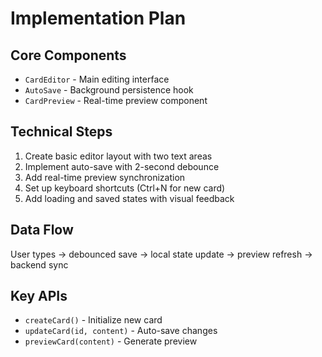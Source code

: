 # Implementation Plan

## Core Components
- `CardEditor` - Main editing interface
- `AutoSave` - Background persistence hook
- `CardPreview` - Real-time preview component

## Technical Steps
1. Create basic editor layout with two text areas
2. Implement auto-save with 2-second debounce
3. Add real-time preview synchronization
4. Set up keyboard shortcuts (Ctrl+N for new card)
5. Add loading and saved states with visual feedback

## Data Flow
User types → debounced save → local state update → preview refresh → backend sync

## Key APIs
- `createCard()` - Initialize new card
- `updateCard(id, content)` - Auto-save changes
- `previewCard(content)` - Generate preview